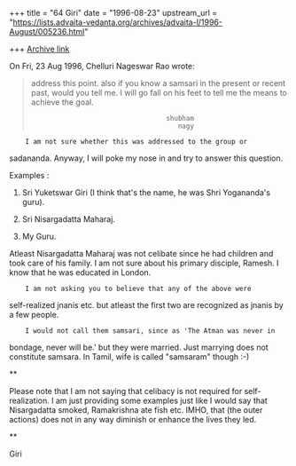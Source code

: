 +++
title = "64 Giri"
date = "1996-08-23"
upstream_url = "https://lists.advaita-vedanta.org/archives/advaita-l/1996-August/005236.html"

+++
[Archive link](https://lists.advaita-vedanta.org/archives/advaita-l/1996-August/005236.html)

On Fri, 23 Aug 1996, Chelluri Nageswar Rao wrote:

> address this point.   also if you know a samsari in the present or recent
> past, would you tell me.   I will go fall on his feet to tell me the means to
> achieve the goal.
>
>                                       shubham
>                                          nagy

        I am not sure whether this was addressed to the group or
sadananda. Anyway, I will poke my nose in and try to answer this question.

Examples :

1. Sri Yuketswar Giri (I think that's the name, he was Shri Yogananda's
guru).

2. Sri Nisargadatta Maharaj.

3. My Guru.

Atleast Nisargadatta Maharaj was not celibate since he had children and
took care of his family. I am not sure about his primary disciple, Ramesh.
I know that he was educated in London.

        I am not asking you to believe that any of the above were
self-realized jnanis etc. but atleast the first two are recognized as
jnanis by a few people.

        I would not call them samsari, since as 'The Atman was never in
bondage, never will be.' but they were married. Just marrying does not
constitute samsara. In Tamil, wife is called "samsaram" though :-)

**

Please note that I am not saying that celibacy is not required for
self-realization. I am just providing some examples just like I would say
that Nisargadatta smoked, Ramakrishna ate fish etc. IMHO, that (the outer
actions) does not in any way diminish or enhance the lives they led.

**

Giri

